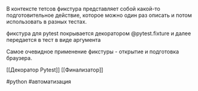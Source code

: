 В контексте тетсов фикстура представляет собой какой-то подготовительное действие, которое можно один раз описать и потом использовать в разных тестах.

фикстура для pytest покрывается декоратором @pytest.fixture и далее передается в тест в виде аргумента

Самое очевидное применение фикстуры - открытие и подготовка браузера.

[[Декоратор Pytest]] [[Финализатор]]

#python #автоматизация 